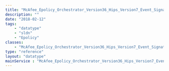 ```yaml
---
title: "McAfee_Epolicy_Orchestrator_Version36_Hips_Version7_Event_Signature"
description: ""
date: "2018-02-12"
tags:
    - "datatype"
    - "sldn"
    - "Epolicy"
classes:
    - "McAfee_Epolicy_Orchestrator_Version36_Hips_Version7_Event_Signature"
type: "reference"
layout: "datatype"
mainService : "McAfee_Epolicy_Orchestrator_Version36_Hips_Version7_Event_Signature"
---
```


